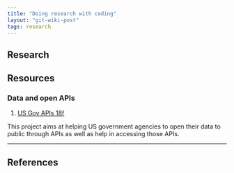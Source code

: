 ```yaml
---
title: "Doing research with coding"
layout: "git-wiki-post"
tags: research
---
```


## Research


## Resources

### Data and open APIs

1. [US Gov APIs 18f](https://18f.github.io/API-All-the-X/)

This project aims at helping US government agencies to open their data to public through APIs as well as help in accessing those APIs.
_ _ _

## References

